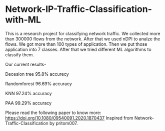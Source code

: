 # Network-IP-Traffic-Classification-with-ML

This is a research project for classifying network traffic. We collected more than 300000 flows from the network. After that we used nDPI to analze the flows. We got more than 100 types of application. Then we put those application into 7 classes. After that we tried different ML algorithms to classify them. 

Our current results-

Decesion tree 95.8% accurecy 

Randomforest 96.69% accuracy

KNN 97.24% accuracy

PAA 99.29% accuracy

Please read the following paper to know more: https://doi.org/10.1080/09540091.2020.1870437
Inspired from Network-Traffic-Classification by pritom007. 
